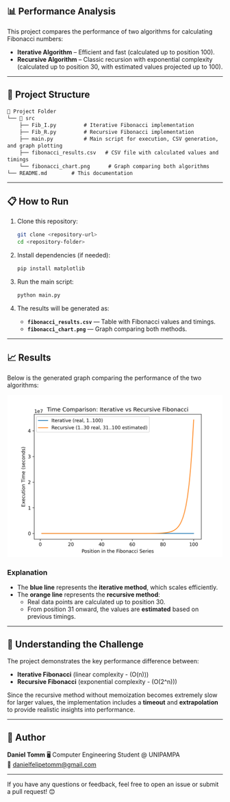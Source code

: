 ## 📊 Performance Analysis
This project compares the performance of two algorithms for calculating Fibonacci numbers:

- **Iterative Algorithm** – Efficient and fast (calculated up to position 100).
- **Recursive Algorithm** – Classic recursion with exponential complexity (calculated up to position 30, with estimated values projected up to 100).

---

## 🚀 Project Structure
```
📂 Project Folder
└── 📂 src
    ├── Fib_I.py         # Iterative Fibonacci implementation
    ├── Fib_R.py         # Recursive Fibonacci implementation
    ├── main.py          # Main script for execution, CSV generation, and graph plotting
    ├── fibonacci_results.csv   # CSV file with calculated values and timings
    └── fibonacci_chart.png      # Graph comparing both algorithms
└── README.md        # This documentation
```

---

## 📋 How to Run
1. Clone this repository:
   ```bash
   git clone <repository-url>
   cd <repository-folder>
   ```

2. Install dependencies (if needed):
   ```bash
   pip install matplotlib
   ```

3. Run the main script:
   ```bash
   python main.py
   ```

4. The results will be generated as:
   - **`fibonacci_results.csv`** — Table with Fibonacci values and timings.
   - **`fibonacci_chart.png`** — Graph comparing both methods.

---

## 📈 Results
Below is the generated graph comparing the performance of the two algorithms:

![Fibonacci Performance Graph](src/fibonacci_chart.png)

### Explanation
- The **blue line** represents the **iterative method**, which scales efficiently.
- The **orange line** represents the **recursive method**:
  - Real data points are calculated up to position 30.
  - From position 31 onward, the values are **estimated** based on previous timings.

---

## 🧐 Understanding the Challenge
The project demonstrates the key performance difference between:
- **Iterative Fibonacci** (linear complexity - \(O(n)\))
- **Recursive Fibonacci** (exponential complexity - \(O(2^n)\))

Since the recursive method without memoization becomes extremely slow for larger values, the implementation includes a **timeout** and **extrapolation** to provide realistic insights into performance.

---

## 📌 Author
**Daniel Tomm**
🖥️ Computer Engineering Student @ UNIPAMPA  
📧 danielfelipetomm@gmail.com 

---

If you have any questions or feedback, feel free to open an issue or submit a pull request! 😊